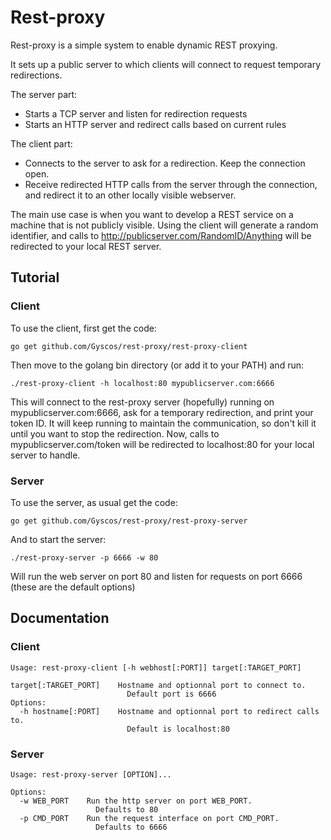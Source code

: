 # Rest-proxy

Rest-proxy is a simple system to enable dynamic REST proxying.

It sets up a public server to which clients will connect to request temporary
redirections.

The server part:
* Starts a TCP server and listen for redirection requests
* Starts an HTTP server and redirect calls based on current rules

The client part:
* Connects to the server to ask for a redirection. Keep the connection open.
* Receive redirected HTTP calls from the server through the connection, and
  redirect it to an other locally visible webserver.

The main use case is when you want to develop a REST service on a machine that
is not publicly visible. Using the client will generate a random identifier,
and calls to http://publicserver.com/RandomID/Anything will be redirected
to your local REST server.

## Tutorial

### Client

To use the client, first get the code:

    go get github.com/Gyscos/rest-proxy/rest-proxy-client

Then move to the golang bin directory (or add it to your PATH) and run:

    ./rest-proxy-client -h localhost:80 mypublicserver.com:6666

This will connect to the rest-proxy server (hopefully) running on
mypublicserver.com:6666, ask for a temporary redirection, and print your
token ID. It will keep running to maintain the communication, so don't kill it
until you want to stop the redirection.
Now, calls to mypublicserver.com/token will be redirected to localhost:80 for
your local server to handle.

### Server

To use the server, as usual get the code:

    go get github.com/Gyscos/rest-proxy/rest-proxy-server

And to start the server:

    ./rest-proxy-server -p 6666 -w 80

Will run the web server on port 80 and listen for requests on port 6666
(these are the default options)

## Documentation

### Client

```
Usage: rest-proxy-client [-h webhost[:PORT]] target[:TARGET_PORT]

target[:TARGET_PORT]    Hostname and optionnal port to connect to.
                          Default port is 6666
Options:
  -h hostname[:PORT]    Hostname and optionnal port to redirect calls to.
                          Default is localhost:80
```

### Server

```
Usage: rest-proxy-server [OPTION]...

Options:
  -w WEB_PORT    Run the http server on port WEB_PORT.
                   Defaults to 80
  -p CMD_PORT    Run the request interface on port CMD_PORT.
                   Defaults to 6666
```
